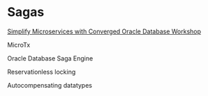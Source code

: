 # Sagas

 [Simplify Microservices with Converged Oracle Database Workshop](https://apexapps.oracle.com/pls/apex/r/dbpm/livelabs/view-workshop?wid=637)

MicroTx

Oracle Database Saga Engine

Reservationless locking

Autocompensating datatypes
